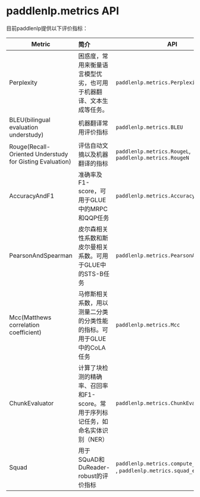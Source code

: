 # paddlenlp.metrics API

目前paddlenlp提供以下评价指标：

| Metric                                                   | 简介                                                         | API                                                          |
| -------------------------------------------------------- | :----------------------------------------------------------- | ------------------------------------------------------------ |
| Perplexity                                               | 困惑度，常用来衡量语言模型优劣，也可用于机器翻译、文本生成等任务。 | `paddlenlp.metrics.Perplexity`                               |
| BLEU(bilingual evaluation understudy)                    | 机器翻译常用评价指标                                         | `paddlenlp.metrics.BLEU`                                     |
| Rouge(Recall-Oriented Understudy for Gisting Evaluation) | 评估自动文摘以及机器翻译的指标                               | `paddlenlp.metrics.RougeL`, `paddlenlp.metrics.RougeN`       |
| AccuracyAndF1                                            | 准确率及F1-score，可用于GLUE中的MRPC 和QQP任务               | `paddlenlp.metrics.AccuracyAndF1`                            |
| PearsonAndSpearman                                       | 皮尔森相关性系数和斯皮尔曼相关系数。可用于GLUE中的STS-B任务  | `paddlenlp.metrics.PearsonAndSpearman`                       |
| Mcc(Matthews correlation coefficient)                    | 马修斯相关系数，用以测量二分类的分类性能的指标。可用于GLUE中的CoLA任务 | `paddlenlp.metrics.Mcc`                                      |
| ChunkEvaluator                                           | 计算了块检测的精确率、召回率和F1-score。常用于序列标记任务，如命名实体识别（NER） | `paddlenlp.metrics.ChunkEvaluator`                           |
| Squad                                                    | 用于SQuAD和DuReader-robust的评价指标                         | `paddlenlp.metrics.compute_predictions `, `paddlenlp.metrics.squad_evaluate` |
